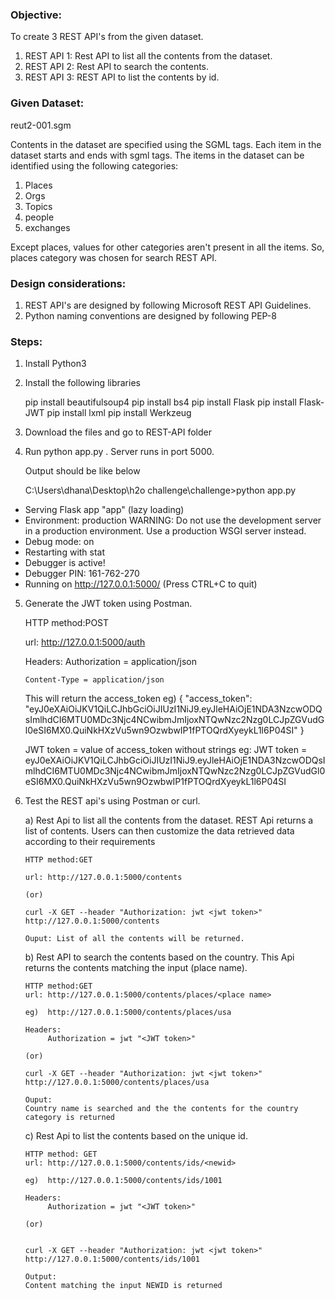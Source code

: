 ### Objective:
To create 3 REST API's from the given dataset.
1) REST API 1: Rest API to list all the contents from the dataset.
2) REST API 2: Rest API to search the contents.
3) REST API 3: REST API to list the contents by id.

### Given Dataset:
reut2-001.sgm

Contents in the dataset are specified using the SGML tags. Each item in the dataset starts and ends with sgml tags.
The items in the dataset can be identified using the following categories:
1) Places 
2) Orgs
3) Topics 
4) people
5) exchanges

Except places, values for other categories aren't present in all the items.
So, places category was chosen for search REST API. 

### Design considerations:
1) REST API's are designed by following Microsoft REST API Guidelines.
2) Python naming conventions are designed by following PEP-8

### Steps:
1) Install Python3

2) Install the following libraries
	
	pip install beautifulsoup4
	pip install bs4
	pip install Flask
	pip install Flask-JWT
	pip install lxml
	pip install Werkzeug
	
3) Download the files and go to REST-API folder

4) Run  python app.py . Server runs in port 5000.

	Output should be like below

	C:\Users\dhana\Desktop\h2o challenge\challenge>python app.py
 * Serving Flask app "app" (lazy loading)
 * Environment: production
   WARNING: Do not use the development server in a production environment.
   Use a production WSGI server instead.
 * Debug mode: on
 * Restarting with stat
 * Debugger is active!
 * Debugger PIN: 161-762-270
 * Running on http://127.0.0.1:5000/ (Press CTRL+C to quit)
 
 5) Generate the JWT token using Postman.
		
	HTTP method:POST
	
	url: http://127.0.0.1:5000/auth
	
	Headers: 
		Authorization = application/json
		
		Content-Type = application/json
		
	This will return the access_token
	eg) 
	{
    "access_token": "eyJ0eXAiOiJKV1QiLCJhbGciOiJIUzI1NiJ9.eyJleHAiOjE1NDA3NzcwODQsImlhdCI6MTU0MDc3Njc4NCwibmJmIjoxNTQwNzc2Nzg0LCJpZGVudGl0eSI6MX0.QuiNkHXzVu5wn9OzwbwIP1fPTOQrdXyeykL1l6P04SI"
	}
	
	JWT token = value of access_token without strings
	eg:
	JWT token = eyJ0eXAiOiJKV1QiLCJhbGciOiJIUzI1NiJ9.eyJleHAiOjE1NDA3NzcwODQsImlhdCI6MTU0MDc3Njc4NCwibmJmIjoxNTQwNzc2Nzg0LCJpZGVudGl0eSI6MX0.QuiNkHXzVu5wn9OzwbwIP1fPTOQrdXyeykL1l6P04SI
 
 6) Test the REST api's using Postman or curl.
 
	a) Rest Api to list all the contents from the dataset. REST Api returns a list of contents. Users can then customize the data retrieved data according to their requirements
	
		HTTP method:GET
		
		url: http://127.0.0.1:5000/contents   
		
		(or)
		
		curl -X GET --header "Authorization: jwt <jwt token>" http://127.0.0.1:5000/contents
		
		Ouput: List of all the contents will be returned.
		
	b) Rest API to search the contents based on the country. This Api returns the contents matching the input (place name).
	
		HTTP method:GET
		url: http://127.0.0.1:5000/contents/places/<place name>

		eg)  http://127.0.0.1:5000/contents/places/usa
		
		Headers:
			 Authorization = jwt "<JWT token>"
			 
		(or)
		
		curl -X GET --header "Authorization: jwt <jwt token>" http://127.0.0.1:5000/contents/places/usa
		
		Ouput:
		Country name is searched and the the contents for the country category is returned
			 
	c) Rest Api to list the contents based on the unique id.
		
		HTTP method: GET
		url: http://127.0.0.1:5000/contents/ids/<newid>
		
		eg)  http://127.0.0.1:5000/contents/ids/1001
		
		Headers:
			 Authorization = jwt "<JWT token>"
		
		(or)
		
		
		curl -X GET --header "Authorization: jwt <jwt token>" http://127.0.0.1:5000/contents/ids/1001
			 
		Output:
		Content matching the input NEWID is returned
			 
	
		
		
		
		


	


